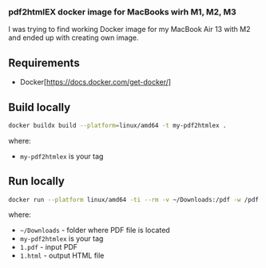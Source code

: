 ### pdf2htmlEX docker image for MacBooks wirh M1, M2, M3

I was trying to find working Docker image for my MacBook Air 13 with M2
and ended up with creating own image.

## Requirements
- Docker[https://docs.docker.com/get-docker/]

## Build locally
```sh
docker buildx build --platform=linux/amd64 -t my-pdf2htmlex .
```

where:
- `my-pdf2htmlex` is your tag

## Run locally
```sh
docker run --platform linux/amd64 -ti --rm -v ~/Downloads:/pdf -w /pdf my-pdf2htmlex pdf2htmlEX 1.pdf 1.html
```

where:
- `~/Downloads` - folder where PDF file is located
- `my-pdf2htmlex` is your tag
- `1.pdf` - input PDF
- `1.html` - output HTML file
